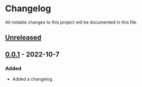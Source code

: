 # Changelog

All notable changes to this project will be documented in this file.

## [Unreleased]

## [0.0.1] - 2022-10-7

### Added
- Added a changelog

[unreleased]: https://github.com/IBM/Harpocrates/compare/v0.0.1...HEAD
[0.0.1]: https://github.com/ibm/IBM/Harpocrates/releases/tag/v0.0.1
